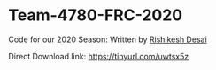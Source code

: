 # Team-4780-FRC-2020
Code for our 2020 Season: Written by [Rishikesh Desai](https://github.com/TrueSlayr)

Direct Download link: https://tinyurl.com/uwtsx5z
